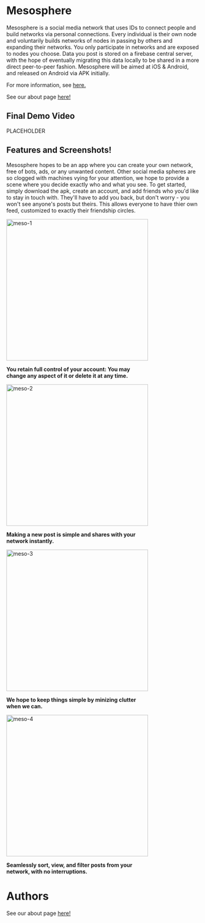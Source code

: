 # Mesosphere

Mesosphere is a social media network that uses IDs to connect people and build networks via personal connections. Every individual is their own node and voluntarily builds networks of nodes in passing by others and expanding their networks. You only participate in networks and are exposed to nodes you choose. Data you post is stored on a firebase central server, with the hope of eventually migrating this data locally to be shared in a more direct peer-to-peer fashion. Mesosphere will be aimed at iOS & Android, and released on Android via APK initially.

For more information, see [here.](https://github.com/SCCapstone/Mesosphere/wiki/Project-Description)

See our about page [here!](about.md)


## Final Demo Video
PLACEHOLDER

## Features and Screenshots!
Mesosphere hopes to be an app where you can create your own network, free of bots, ads, or any unwanted content.  Other social media spheres are so clogged with machines vying for your attention, we hope to provide a scene where you decide exactly who and what you see.  To get started, simply download the apk, create an account, and add friends who you'd like to stay in touch with.  They'll have to add you back, but don't worry - you won't see anyone's posts but theirs.  This allows everyone to have thier own feed, customized to exactly their friendship circles.  
<div float="center" style="width:370px">  
  
<img width="370" alt="meso-1" src="https://user-images.githubusercontent.com/18597672/164128590-a6397471-90c7-4bfe-aba2-f264df12e815.png">
  
<b>You retain full control of your account: You may change any aspect of it or delete it at any time.</b>     
    
<img width="370" alt="meso-2" src="https://user-images.githubusercontent.com/18597672/164128597-3aef81b2-05d1-4c90-8c9f-25fcdaa627e7.png">
  
<b>Making a new post is simple and shares with your network instantly.</b>    
    
<img width="370" alt="meso-3" src="https://user-images.githubusercontent.com/18597672/164128604-95ab194b-5f34-45a9-9de8-ffbe884315ec.png">
  
<b>We hope to keep things simple by minizing clutter when we can.</b>   
    
<img width="370" alt="meso-4" src="https://user-images.githubusercontent.com/18597672/164128615-c51a6f24-964c-42c3-97ef-7af99b604f54.png">
  
<b>Seamlessly sort, view, and filter posts from your network, with no interruptions.</b>    
    
</div>

# Authors

See our about page [here!](about.md)

